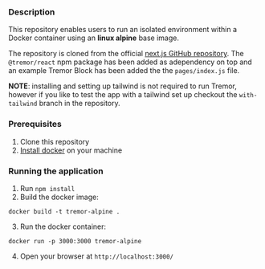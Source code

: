 ### Description
This repository enables users to run an isolated environment within a Docker container using an
**linux alpine**  base image.

The repository is cloned from the official [next.js GitHub repository](https://github.com/vercel/next.js/tree/canary/examples/with-docker). The `@tremor/react` npm package has been added as adependency on top and an example Tremor Block has been added the the `pages/index.js` file.

**NOTE**: installing and setting up tailwind is not required to run Tremor, however if you like to test the app with a tailwind set up checkout the `with-tailwind` branch in the repository.

### Prerequisites
1. Clone this repository
2. [Install docker](https://docs.docker.com/get-docker/) on your machine

### Running the application
1. Run `npm install`
2. Build the docker image:
```
docker build -t tremor-alpine .
```
3. Run the docker container:
```
docker run -p 3000:3000 tremor-alpine
```
4. Open your browser at `http://localhost:3000/`
